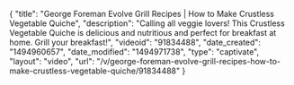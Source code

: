 {
    "title": "George Foreman Evolve Grill Recipes | How to Make Crustless Vegetable Quiche",
    "description": "Calling all veggie lovers! This Crustless Vegetable Quiche is delicious and nutritious and perfect for breakfast at home. Grill your breakfast!",
    "videoid": "91834488",
    "date_created": "1494960657",
    "date_modified": "1494971738",
    "type": "captivate",
    "layout": "video",
    "url": "\/v\/george-foreman-evolve-grill-recipes-how-to-make-crustless-vegetable-quiche\/91834488"
}